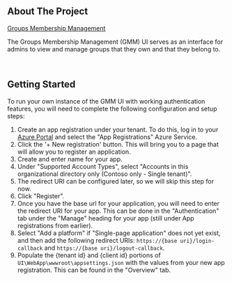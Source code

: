 ## About The Project

[Groups Membership Management](https://microsoftit.visualstudio.com/OneITVSO/_git/STW-Sol-GrpMM-public)

The Groups Membership Management (GMM) UI serves as an interface for admins to view and manage groups that they own and that they belong to.

<br>

## Getting Started

To run your own instance of the GMM UI with working authentication features, you will need to complete the following configuration and setup steps: 

1. Create an app registration under your tenant. To do this, log in to your [Azure Portal](https://ms.portal.azure.com/#home) and select the "App Registrations" Azure Service.
2. Click the '+ New registration' button. This will bring you to a page that will allow you to register an application.
3. Create and enter name for your app.
4. Under "Supported Account Types", select "Accounts in this organizational directory only (Contoso only - Single tenant)".
5. The redirect URI can be configured later, so we will skip this step for now.
6. Click "Register".
7. Once you have the base url for your application, you will need to enter the redirect URI for your app. This can be done in the "Authentication" tab under the "Manage" heading for your app (still under App registrations from earlier).
8. Select "Add a platform" if "Single-page application" does not yet exist, and then add the following redirect URIs: ```https://{base uri}/login-callback``` and ```https://{base uri}/logout-callback```.
9. Populate the {tenant id} and {client id} portions of ```UI\WebApp\wwwroot\appsettings.json``` with the values from your new app registration. This can be found in the "Overview" tab.